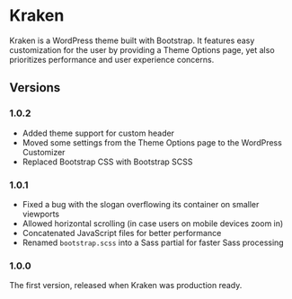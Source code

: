 # Kraken #

Kraken is a WordPress theme built with Bootstrap. It features easy customization for the user by providing a Theme Options page, yet also prioritizes performance and user experience concerns.

## Versions ##

### 1.0.2 ###

- Added theme support for custom header
- Moved some settings from the Theme Options page to the WordPress Customizer
- Replaced Bootstrap CSS with Bootstrap SCSS

### 1.0.1 ###

- Fixed a bug with the slogan overflowing its container on smaller viewports
- Allowed horizontal scrolling (in case users on mobile devices zoom in)
- Concatenated JavaScript files for better performance
- Renamed `bootstrap.scss` into a Sass partial for faster Sass processing

### 1.0.0 ###

The first version, released when Kraken was production ready.